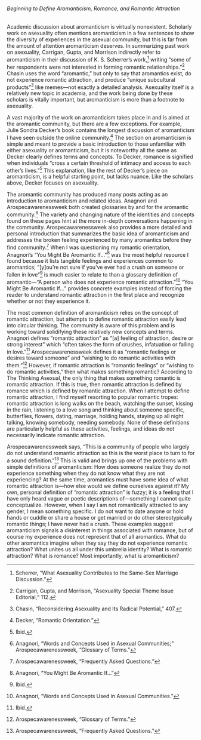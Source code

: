 ###### Beginning to Define Aromanticism, Romance, and Romantic Attraction
Academic discussion about aromanticism is virtually nonexistent. Scholarly work on asexuality often mentions aromanticism in a few sentences to show the diversity of experiences in the asexual community, but this is far from the amount of attention aromanticism deserves. In summarizing past work on asexuality, Carrigan, Gupta, and Morrison indirectly refer to aromanticism in their discussion of K. S. Scherrer’s work,[^1] writing “some of her respondents were not interested in forming romantic relationships.”[^2] Chasin uses the word “aromantic,” but only to say that aromantics exist, do not experience romantic attraction, and produce “unique subcultural products”[^3] like memes—not exactly a detailed analysis. Asexuality itself is a relatively new topic in academia, and the work being done by these scholars is vitally important, but aromanticism is more than a footnote to asexuality. 

A vast majority of the work on aromanticism takes place in and is aimed at the aromantic community, but there are a few exceptions. For example, Julie Sondra Decker’s book contains the longest discussion of aromanticism I have seen outside the online community.[^4] The section on aromanticism is simple and meant to provide a basic introduction to those unfamiliar with either asexuality or aromanticism, but it is noteworthy all the same as Decker clearly defines terms and concepts. To Decker, romance is signified when individuals “cross a certain threshold of intimacy and access to each other’s lives.”[^5] This explanation, like the rest of Decker’s piece on aromanticism, is a helpful starting point, but lacks nuance. Like the scholars above, Decker focuses on asexuality.

The aromantic community has produced many posts acting as an introduction to aromanticism and related ideas. Anagnori and Arospecawarenessweek both created glossaries by and for the aromantic community.[^6] The variety and changing nature of the identities and concepts found on these pages hint at the more in-depth conversations happening in the community. Arospecawarenessweek also provides a more detailed and personal introduction that summarizes the basic idea of aromanticism and addresses the broken feeling experienced by many aromantics before they find community.[^7] When I was questioning my romantic orientation, Anagnori’s “You Might Be Aromantic If…”[^8] was the most helpful resource I found because it lists tangible feelings and experiences common to aromantics; “[y]ou’re not sure if you’ve ever had a crush on someone or fallen in love”[^9] is much easier to relate to than a glossary definition of aromantic—“A person who does not experience romantic attraction.”[^10] “You Might Be Aromantic If…” provides concrete examples instead of forcing the reader to understand romantic attraction in the first place and recognize whether or not they experience it.

The most common definition of aromanticism relies on the concept of romantic attraction, but attempts to define romantic attraction easily lead into circular thinking. The community is aware of this problem and is working toward solidifying these relatively new concepts and terms. Anagnori defines “romantic attraction” as “[a] feeling of attraction, desire or strong interest” which “often takes the form of crushes, infatuation or falling in love.”[^11] Arospecawarenessweek defines it as “romantic feelings or desires toward someone” and “wishing to do romantic activities with them.”[^12] However, if romantic attraction is “romantic feelings” or “wishing to do romantic activities,” then what makes something romantic? According to The Thinking Asexual, the only thing that makes something romantic is romantic attraction. If this is true, then romantic attraction is defined by romance which is defined by romantic attraction. When I attempt to define romantic attraction, I find myself resorting to popular romantic tropes: romantic attraction is long walks on the beach, watching the sunset, kissing in the rain, listening to a love song and thinking about someone specific, butterflies, flowers, dating, marriage, holding hands, staying up all night talking, knowing somebody, needing somebody. None of these definitions are particularly helpful as these activities, feelings, and ideas do not necessarily indicate romantic attraction. 

Arospecawarenessweek says, “This is a community of people who largely do not understand romantic attraction so this is the worst place to turn to for a sound definition.”[^13] This is valid and brings up one of the problems with simple definitions of aromanticism: How does someone realize they do not experience something when they do not know what they are not experiencing? At the same time, aromantics must have some idea of what romantic attraction is—how else would we define ourselves against it? My own, personal definition of “romantic attraction” is fuzzy; it is a feeling that I have only heard vague or poetic descriptions of—something I cannot quite conceptualize. However, when I say I am not romantically attracted to any gender, I mean something specific. I do not want to date anyone or hold hands or cuddle or share a house or get married or do other stereotypically romantic things; I have never had a crush. These examples suggest aromanticism signals a disinterest in things associated with romance, but of course my experience does not represent that of all aromantics. What do other aromantics imagine when they say they do not experience romantic attraction? What unites us all under this umbrella identity? What is romantic attraction? What is romance? Most importantly, what is aromanticism? 

[^1]:	Scherrer, “What Asexuality Contributes to the Same-Sex Marriage Discussion.”

[^2]:	Carrigan, Gupta, and Morrison, "Asexuality Special Theme Issue Editorial,“ 112.

[^3]:	Chasin, “Reconsidering Asexuality and Its Radical Potential,” 407.

[^4]:	Decker, “Romantic Orientation.”

[^5]:	Ibid.

[^6]:	Anagnori, “Words and Concepts Used in Asexual Communities;” Arospecawarenessweek, “Glossary of Terms.”

[^7]:	Arospecawarenessweek, “Frequently Asked Questions.”

[^8]:	Anagnori, “You Might Be Aromantic If…”

[^9]:	Ibid.

[^10]:	Anagnori, “Words and Concepts Used in Asexual Communities.”

[^11]:	Ibid.

[^12]:	Arospecawarenessweek, “Glossary of Terms.”

[^13]:	Arospecawarenessweek, “Frequently Asked Questions.” 